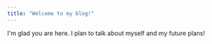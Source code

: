 ```yaml
---
title: "Welcome to my blog!"
---
```


I'm glad you are here. I plan to talk about myself and my future plans!
